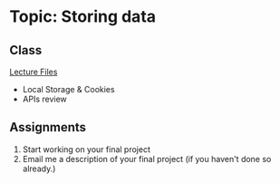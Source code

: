 # Topic: Storing data
## Class
[Lecture Files](https://drive.google.com/file/d/0B-UXkFOWM2jtdWEyY2VwZUdJeUU/view?usp=sharing)
* Local Storage & Cookies
* APIs review

## Assignments

 1. Start working on your final project
 2. Email me a description of your final project (if you haven't done so already.)